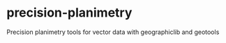 precision-planimetry
====================

Precision planimetry tools for vector data with geographiclib and geotools
